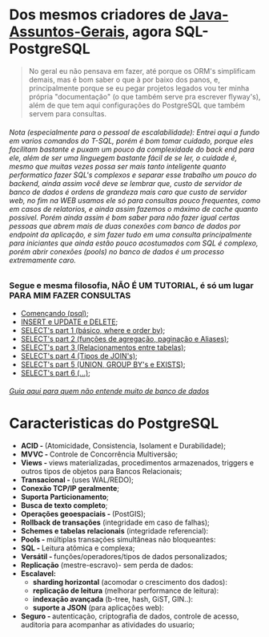 # Dos mesmos criadores de [Java-Assuntos-Gerais](https://github.com/gulybyte/Java-Assuntos-Gerais), agora SQL-PostgreSQL
> No geral eu não pensava em fazer, até porque os ORM's simplificam demais, mas é bom saber o que à por baixo dos panos, e, principalmente porque se eu pegar projetos legados vou ter minha própria "documentação" (o que também serve pra escrever flyway's), além de que tem aqui configurações do PostgreSQL que também servem para consultas.

<h6>Nota (especialmente para o pessoal de escalabilidade): Entrei aqui a fundo em varios comandos do T-SQL, porém é bom tomar cuidado, porque eles facilitam bastante e puxam um pouco da complexidade do back end para ele, além de ser uma linguegem bastante fácil de se ler, o cuidade é, mesmo que muitas vezes possa ser mais tanto inteligente quanto performatico fazer SQL's complexos e separar esse trabalho um pouco do backend, ainda assim você deve se lembrar que, custo de servidor de banco de dados é ordens de grandeza mais caro que custo de servidor web, no fim na WEB usamos ele só para consultas pouco frequentes, como em casos de relatorios, e ainda assim fazemos o máximo de cache quanto possivel. Porém ainda assim é bom saber para não fazer igual certas pessoas que abrem mais de duas conexões com banco de dados por endpoint da aplicação, e sim fazer tudo em uma consulta principalmente para iniciantes que ainda estão pouco acostumados com SQL é complexo, porém abrir conexões (pools) no banco de dados é um processo extremamente caro.<h6>

### Segue e mesma filosofia, NÃO É UM TUTORIAL, é só um lugar PARA MIM FAZER CONSULTAS

 - [Començando (psql)](INIT.md);
 - [INSERT e UPDATE e DELETE](INSERT.md);
 - [SELECT's part 1 (básico, where e order by)](SELECT.md);
 - [SELECT's part 2 (funções de agregação, paginação e Aliases)](SELECT2.md);
 - [SELECT's part 3 (Relacionamentos entre tabelas)](SELECT3.md);
 - [SELECT's part 4 (Tipos de JOIN's)](SELECT4.md);
 - [SELECT's part 5 (UNION, GROUP BY's e EXISTS)](SELECT5.md);
 - [SELECT's part 6 (...)](SELECT6.md);

<h6><a href="/GUIA.md">Guia aqui para quem não entende muito de banco de dados</a></h6>

# Caracteristicas do PostgreSQL
 - <b>ACID - </b> (Atomicidade, Consistencia, Isolament e Durabilidade);
 - <b>MVVC - </b> Controle de Concorrência Multiversão;
 - <b>Views - </b> views materializadas, procedimentos armazenados, triggers e outros tipos de objetos para Bancos Relacionais;
 - <b>Transacional - </b> (uses WAL/REDO);
 - <b>Conexão TCP/IP geralmente</b>;
 - <b>Suporta Particionamento</b>;
 - <b>Busca de texto completo</b>;
 - <b>Operações geoespaciais - </b> (PostGIS);
 - <b>Rollback de transações</b> (integridade em caso de falhas);
 - <b>Schemes e tabelas relacionais</b> (integridade referencial):
 - <b>Pools - </b> múltiplas transações simultâneas não bloqueantes:
 - <b>SQL - </b>Leitura atômica e complexa;
 - <b>Versátil - </b> funções/operadores/tipos de dados personalizados;
 - <b>Replicação</b> (mestre-escravo)- sem perda de dados:
 - <b>Escalavel:</b>
   - <b>sharding horizontal</b> (acomodar o crescimento dos dados):
   - <b>replicação de leitura</b> (melhorar performance de leitura):
   - <b>indexaçāo avançada</b> (b-tree, hash, GiST, GIN..):
   - <b>suporte a JSON</b> (para aplicações web):
 - <b>Seguro - </b> autenticação, criptografia de dados, controle de acesso, auditoria para acompanhar as atividades do usuario;

